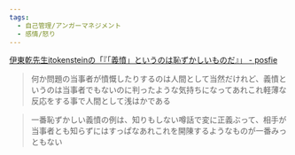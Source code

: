 ```yaml
---
tags:
  - 自己管理/アンガーマネジメント
  - 感情/怒り
---
```

[伊東乾先生itokensteinの「『「義憤」というのは恥ずかしいものだ』」 - posfie](https://posfie.com/@MAROCKs/p/DPghN0d)

>何か問題の当事者が憤慨したりするのは人間として当然だけれど、義憤というのは当事者でもないのに判ったような気持ちになってあれこれ軽薄な反応をする事で人間として浅はかである

>一番恥ずかしい義憤の例は、知りもしない噂話で変に正義ぶって、相手が当事者とも知らずにはすっぱなあれこれを開陳するようなものが一番みっともない

